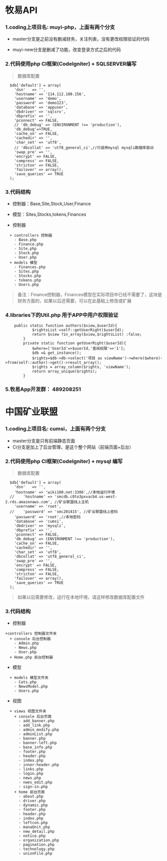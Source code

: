 # 牧易API

### 1.coding上项目名: muyi-php，上面有两个分支

+ master分支是之前没有删减财务，关注列表，没有更改权限验证的代码

- muyi-new分支是删减了功能，改变登录方式之后的代码

### 2.代码使用php CI框架(CodeIgniter) + SQLSERVER编写

> 数据库配置

```angular2html
  $db['default'] = array(
  	'dsn'	=> '',
  	'hostname' => '114.112.100.156',
  	'username' => 'demo',
  	'password' => 'demo123',
  	'database' => 'appuser',
  	'dbdriver' => 'sqlsrv',
  	'dbprefix' => '',
  	'pconnect' => FALSE,
  	// 'db_debug' => (ENVIRONMENT !== 'production'),
  	'db_debug'=>TRUE,
  	'cache_on' => FALSE,
  	'cachedir' => '',
  	'char_set' => 'utf8',
  	// 'dbcollat' => 'utf8_general_ci',//只适用mysql mysqli数据库驱动
  	'swap_pre' => '',
  	'encrypt' => FALSE,
  	'compress' => FALSE,
  	'stricton' => FALSE,
  	'failover' => array(),
  	'save_queries' => TRUE
  );
```

### 3.代码结构
+ 控制器：Base,Site,Stock,User,Finance
* 模型：Sites,Stocks,tokens,Finances

+ 控制器
```angular2html
  + controllers 控制器
    - Base.php
    - Finance.php
    - Site.php
    - Stock.php
    - User.php
  + models 模型
    - Finances.php
    - Sites.php
    - Stocks.php
    - tokens.php
    - Users.php 
```

> 备注：Finance控制器，Finances模型在实际项目中已经不需要了，这块是财务方面的，如果以后还需要，可以在此基础上修改或扩展

### 4.libraries下的Util.php 用于APP中用户权限验证

```angular2html
    public static function authors($view,$userId){
            $rightsList =self::getUserRight($userId);
            return $view ?in_array($view,$rightsList) :false;
        }
        private static function getUserRight($userId){
            $where=['UserId'=>$userId,'查阅权限'=>'1'];
            $db =& get_instance();
            $rights=$db->db->select('项目 as viewName')->where($where)->from(self::author)->get()->result_array();
            $rights = array_column($rights, 'viewName');
            return array_unique($rights);
        }
```

### 5.牧易App开发群： 489208251



# 中国矿业联盟

### 1.coding上项目名: cumsi，上面有两个分支

+ master分支是只有前端静态页面
+ Ci分支是加上了后台管理，是这个整个网站（前端页面+后台）

### 2.代码使用php CI框架(CodeIgniter) + mysql 编写

> 数据库配置

```angular2html
  $db['default'] = array(
  	'dsn'	=> '',
  	'hostname' => 'wiki100.net:3306',//本地运行环境
  //	'hostname' => 'smcdb.c0to3pxvacb4.us-west-2.rds.amazonaws.com', //矿业联盟线上主机
  	'username' => 'root',
  //	'password' => 'smc201415', //矿业联盟线上密码
  	'password' => 'root',//本地密码
  	'database' => 'cumsi',
  	'dbdriver' => 'mysqli',
  	'dbprefix' => '',
  	'pconnect' => FALSE,
  	'db_debug' => (ENVIRONMENT !== 'production'),
  	'cache_on' => FALSE,
  	'cachedir' => '',
  	'char_set' => 'utf8',
  	'dbcollat' => 'utf8_general_ci',
  	'swap_pre' => '',
  	'encrypt' => FALSE,
  	'compress' => FALSE,
  	'stricton' => FALSE,
  	'failover' => array(),
  	'save_queries' => TRUE
  );
```
> 如果以后需要修改，运行在本地环境，请这样修改数据库配置文件

### 3.代码结构

+ 控制器
```angular2html
+controllers 控制器文件夹
  + console 后台控制器
    - Admin.php 
    - News.php
    - User.php
  + Home.php 前台控制器
```
+ 模型

```angular2html
  + models 模型文件夹
    - Cats.php
    - NewsModel.php
    - Users.php
```
+ 视图

```angular2html
  + views 视图文件夹
    + console 后台页面
      - add_banner.php
      - add_link.php
      - admin_modify.php
      - adminList.php
      - banner.php
      - banner-left.php
      - base_info.php
      - footer.php
      - header.php
      - index.php
      - inner-header.php
      - links.php
      - login.php
      - news.php
      - nwes_edit.php
      - sign-in.php
    + home 前台页面
      - about.php
      - driver.php
      - dynamic.php
      - footer.php
      - header.php
      - index.php
      - leftcon.php
      - manaUnit.php
      - new_detail.php
      - notice.php
      - organization.php
      - pagination.php
      - technology.php
      - unionFile.php
```
